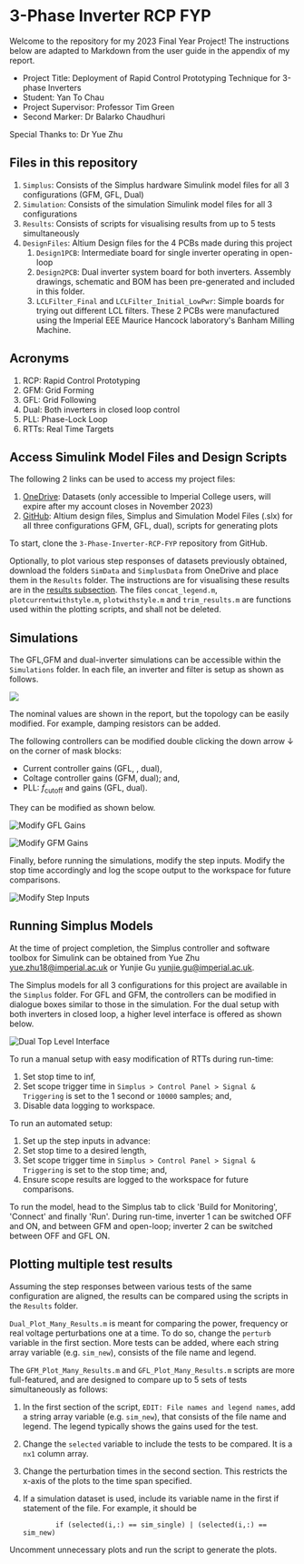 # 3-Phase Inverter RCP FYP

Welcome to the repository for my 2023 Final Year Project! The instructions below are adapted to Markdown from the user guide in the appendix of my report.

- Project Title: Deployment of Rapid Control Prototyping Technique for 3-phase Inverters
- Student: Yan To Chau
- Project Supervisor: Professor Tim Green
- Second Marker: Dr Balarko Chaudhuri
  
Special Thanks to: Dr Yue Zhu

## Files in this repository

1. `Simplus`: Consists of the Simplus hardware Simulink model files for all 3 configurations (GFM, GFL, Dual)
2. `Simulation`: Consists of the simulation Simulink model files for all 3 configurations
3. `Results`: Consists of scripts for visualising results from up to 5 tests simultaneously
4. `DesignFiles`: Altium Design files for the 4 PCBs made during this project
   1.  `Design1PCB`: Intermediate board for single inverter operating in open-loop
   2.  `Design2PCB`: Dual inverter system board for both inverters. Assembly drawings, schematic and BOM has been pre-generated and included in this folder.
   3.  `LCLFilter_Final` and `LCLFilter_Initial_LowPwr`: Simple boards for trying out different LCL filters. These 2 PCBs were manufactured using the Imperial EEE Maurice Hancock laboratory's Banham Milling Machine.

## Acronyms

1. RCP: Rapid Control Prototyping
2. GFM: Grid Forming
3. GFL: Grid Following
4. Dual: Both inverters in closed loop control
5. PLL: Phase-Lock Loop
6. RTTs: Real Time Targets

## Access Simulink Model Files and Design Scripts

The following 2 links can be used to access my project files:

1.  [OneDrive](https://imperiallondon-my.sharepoint.com/:f:/g/personal/ytc19_ic_ac_uk/ElYF3Bl1xm9Nkzjqa6GZ_kABvirkBs4ug2XvBkXrjVuk5g?e=yOIcj3): Datasets (only accessible to Imperial College users, will expire after my account closes in November 2023)
2.  [GitHub](https://github.com/yannichau/3-Phase-Inverter-RCP-FYP):
    Altium design files, Simplus and Simulation Model Files (.slx) for
    all three configurations GFM, GFL, dual), scripts for generating plots

To start, clone the `3-Phase-Inverter-RCP-FYP` repository from
GitHub.

Optionally, to plot various step responses of datasets previously
obtained, download the folders `SimData` and `SimplusData` from OneDrive
and place them in the `Results` folder. The instructions are for
visualising these results are in the [results subsection](##Results). The files `concat_legend.m`,
`plotcurrentwithstyle.m`, `plotwithstyle.m` and `trim_results.m` are
functions used within the plotting scripts, and shall not be deleted.

## Simulations

The GFL,GFM and dual-inverter simulations can be accessible within the `Simulations`
folder. In each file, an inverter and filter is setup as shown as follows.

![](/Simulink%20Diagrams/Simulation_LCL.png)

The nominal values are shown in the report, but the topology can be
easily modified. For example, damping resistors can be added.

The following controllers can be modified double clicking the down arrow
$\downarrow$ on the corner of mask blocks:

- Current controller gains (GFL, , dual),
- Coltage controller gains (GFM, dual); and,
- PLL: $f_{\text{cutoff}}$ and gains (GFL, dual).

They can be modified as shown below.

![Modify GFL Gains](Simulink%20Diagrams/GFL_Modify.png)

![Modify GFM Gains](Simulink%20Diagrams/GFM_Modify.png)

Finally, before running the simulations, modify the step inputs. Modify the stop time accordingly and log the
scope output to the workspace for future comparisons.

![Modify Step Inputs](Simulink%20Diagrams/Modify_Steps.png)

## Running Simplus Models

At the time of project completion, the Simplus controller and software
toolbox for Simulink can be obtained from Yue Zhu
<yue.zhu18@imperial.ac.uk> or Yunjie Gu <yunjie.gu@imperial.ac.uk>.

The Simplus models for all 3 configurations for this project are
available in the `Simplus` folder. For GFL and GFM, the controllers can be modified in
dialogue boxes similar to those in the simulation. For the dual setup with both inverters
in closed loop, a higher level interface is offered as shown below.

![Dual Top Level Interface](Simulink%20Diagrams/Dual_Modify.png)

To run a manual setup with easy modification of RTTs during run-time:

1. Set stop time to inf,
2. Set scope trigger time in
    `Simplus > Control Panel > Signal & Triggering` is set to the 1
    second or `10000` samples; and,
3. Disable data logging to workspace.

To run an automated setup:

1. Set up the step inputs in advance:
2. Set stop time to a desired length,
3. Set scope trigger time in
    `Simplus > Control Panel > Signal & Triggering` is set to the stop
    time; and,
4. Ensure scope results are logged to the workspace for future
    comparisons.

To run the model, head to the Simplus tab to click 'Build for
Monitoring', 'Connect' and finally 'Run'. During run-time, inverter 1
can be switched OFF and ON, and between GFM and open-loop; inverter 2 can be switched
between OFF and GFL ON.

## Plotting multiple test results

Assuming the step responses between various tests of the same
configuration are aligned, the results can be compared using the scripts
in the `Results` folder.

`Dual_Plot_Many_Results.m` is meant for comparing the power, frequency
or real voltage perturbations one at a time. To do so, change the
`perturb` variable in the first section. More tests can be added, where
each string array variable (e.g. `sim_new`), consists of the file name
and legend.

The `GFM_Plot_Many_Results.m` and `GFL_Plot_Many_Results.m` scripts are
more full-featured, and are designed to compare up to 5 sets of tests
simultaneously as follows:

1.  In the first section of the script,
    `EDIT: File names and legend names`, add a string array variable
    (e.g. `sim_new`), that consists of the file name and legend. The
    legend typically shows the gains used for the test.

2.  Change the `selected` variable to include the tests to be compared.
    It is a `nx1` column array.

3.  Change the perturbation times in the second section. This restricts
    the x-axis of the plots to the time span specified.

4.  If a simulation dataset is used, include its variable name in the
    first if statement of the file. For example, it should be

                if (selected(i,:) == sim_single) | (selected(i,:) == sim_new)

Uncomment unnecessary plots and run the script to generate the plots.
